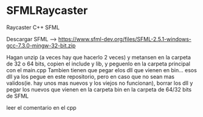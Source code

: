 # SFMLRaycaster
Raycaster C++ SFML 
 
Descargar SFML --> https://www.sfml-dev.org/files/SFML-2.5.1-windows-gcc-7.3.0-mingw-32-bit.zip

Hagan unzip (a veces hay que hacerlo 2 veces) y metansen en la carpeta de 32 o 64 bits, copien el include y lib, y peguenlo en la carpeta principal con el main.cpp
Tambien tienen que pegar elos dll que vienen en bin... esos dll ya los pegue en este repositorio, pero en caso que no sean mas validos(ie. hay unos mas nuevos y los 
viejos no funcionan), borrar los dll y pegar los nuevos que vienen en la carpeta bin en la carpeta de 64/32 bits de SFML

leer el comentario en el cpp
